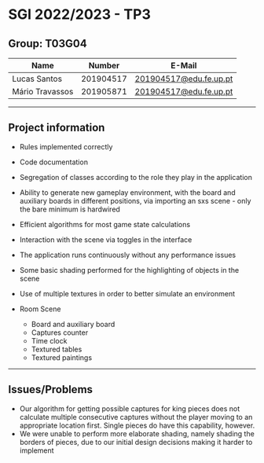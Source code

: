 # SGI 2022/2023 - TP3

## Group: T03G04

| Name            | Number    | E-Mail                 |
| --------------- | --------- | ---------------------- |
| Lucas Santos    | 201904517 | 201904517@edu.fe.up.pt |
| Mário Travassos | 201905871 | 201904517@edu.fe.up.pt |

----
## Project information

- Rules implemented correctly
- Code documentation
- Segregation of classes according to the role they play in the application
- Ability to generate new gameplay environment, with the board and auxiliary boards in different positions, via importing an sxs scene - only the bare minimum is hardwired
- Efficient algorithms for most game state calculations
- Interaction with the scene via toggles in the interface
- The application runs continuously without any performance issues
- Some basic shading performed for the highlighting of objects in the scene
- Use of multiple textures in order to better simulate an environment

- Room Scene
  - Board and auxiliary board
  - Captures counter
  - Time clock
  - Textured tables
  - Textured paintings
  
----
## Issues/Problems

- Our algorithm for getting possible captures for king pieces does not calculate multiple consecutive captures without the player moving to an appropriate location first. Single pieces do have this capability, however.
- We were unable to perform more elaborate shading, namely shading the borders of pieces, due to our initial design decisions making it harder to implement
